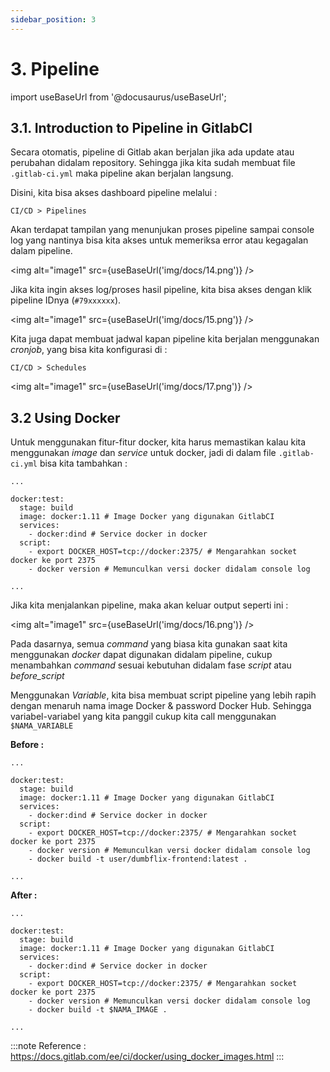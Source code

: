 ```yaml
---
sidebar_position: 3
---
```


# 3. Pipeline

import useBaseUrl from '@docusaurus/useBaseUrl';

## 3.1. Introduction to Pipeline in GitlabCI

Secara otomatis, pipeline di Gitlab akan berjalan jika ada update atau perubahan didalam repository. Sehingga jika kita sudah membuat file `.gitlab-ci.yml` maka pipeline akan berjalan langsung.

Disini, kita bisa akses dashboard pipeline melalui :
```
CI/CD > Pipelines
```
Akan terdapat tampilan yang menunjukan proses pipeline sampai console log yang nantinya bisa kita akses untuk memeriksa error atau kegagalan dalam pipeline.

<img alt="image1" src={useBaseUrl('img/docs/14.png')} />

Jika kita ingin akses log/proses hasil pipeline, kita bisa akses dengan klik pipeline IDnya (`#79xxxxxx`).

<img alt="image1" src={useBaseUrl('img/docs/15.png')} />

Kita juga dapat membuat jadwal kapan pipeline kita berjalan menggunakan _cronjob_, yang bisa kita konfigurasi di :
```
CI/CD > Schedules
```
<img alt="image1" src={useBaseUrl('img/docs/17.png')} />

## 3.2 Using Docker

Untuk menggunakan fitur-fitur docker, kita harus memastikan kalau kita menggunakan _image_ dan _service_ untuk docker, jadi di dalam file `.gitlab-ci.yml` bisa kita tambahkan :
```
...

docker:test:
  stage: build
  image: docker:1.11 # Image Docker yang digunakan GitlabCI
  services:
    - docker:dind # Service docker in docker
  script:
    - export DOCKER_HOST=tcp://docker:2375/ # Mengarahkan socket docker ke port 2375
    - docker version # Memunculkan versi docker didalam console log

...
```

Jika kita menjalankan pipeline, maka akan keluar output seperti ini :

<img alt="image1" src={useBaseUrl('img/docs/16.png')} />

Pada dasarnya, semua _command_ yang biasa kita gunakan saat kita menggunakan _docker_ dapat digunakan didalam pipeline, cukup menambahkan _command_ sesuai kebutuhan didalam fase _script_ atau _before\_script_

Menggunakan _Variable_, kita bisa membuat script pipeline yang lebih rapih dengan menaruh nama image Docker & password Docker Hub. Sehingga variabel-variabel yang kita panggil cukup kita call menggunakan `$NAMA_VARIABLE`

**Before :**

```
...

docker:test:
  stage: build
  image: docker:1.11 # Image Docker yang digunakan GitlabCI
  services:
    - docker:dind # Service docker in docker
  script:
    - export DOCKER_HOST=tcp://docker:2375/ # Mengarahkan socket docker ke port 2375
    - docker version # Memunculkan versi docker didalam console log
    - docker build -t user/dumbflix-frontend:latest .

...
```

**After :**
```
...

docker:test:
  stage: build
  image: docker:1.11 # Image Docker yang digunakan GitlabCI
  services:
    - docker:dind # Service docker in docker
  script:
    - export DOCKER_HOST=tcp://docker:2375/ # Mengarahkan socket docker ke port 2375
    - docker version # Memunculkan versi docker didalam console log
    - docker build -t $NAMA_IMAGE .

...
```
:::note
Reference : https://docs.gitlab.com/ee/ci/docker/using_docker_images.html
:::